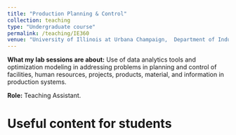```yaml
---
title: "Production Planning & Control"
collection: teaching
type: "Undergraduate course"
permalink: /teaching/IE360
venue: "University of Illinois at Urbana Champaign,  Department of Industrial & Enterprise Systems Engineering"
---
```


**What my lab sessions are about:** Use of data analytics tools and optimization modeling in addressing problems in planning and control of facilities, human resources, projects, products, material, and information in production systems.

**Role:** Teaching Assistant.

# Useful content for students
